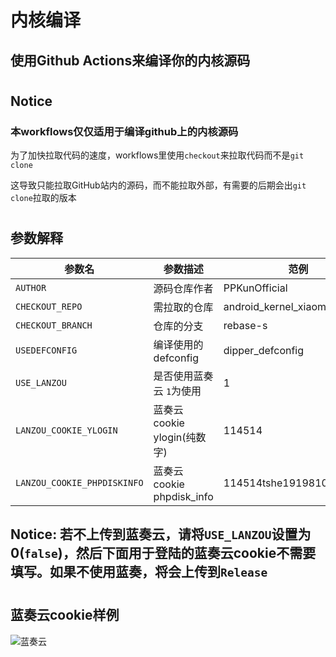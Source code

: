 # 内核编译
## 使用Github Actions来编译你的内核源码

#
## Notice
### 本workflows仅仅适用于编译github上的内核源码

为了加快拉取代码的速度，workflows里使用`checkout`来拉取代码而不是`git clone`

这导致只能拉取GitHub站内的源码，而不能拉取外部，有需要的后期会出`git clone`拉取的版本
#

## 参数解释

| 参数名 | 参数描述 | 范例 |
| ------------ | -------------------- | ------------ |
| `AUTHOR` | 源码仓库作者 | PPKunOfficial |
| `CHECKOUT_REPO` | 需拉取的仓库 | android_kernel_xiaomi_sdm845 |
| `CHECKOUT_BRANCH` | 仓库的分支 | rebase-s |
| `USEDEFCONFIG` | 编译使用的defconfig| dipper_defconfig |
| `USE_LANZOU` | 是否使用蓝奏云 `1`为使用 | 1 |
| `LANZOU_COOKIE_YLOGIN` | 蓝奏云cookie ylogin(纯数字) | 114514 |
| `LANZOU_COOKIE_PHPDISKINFO` | 蓝奏云cookie phpdisk_info | 114514tshe1919810c |

## Notice: 若不上传到蓝奏云，请将`USE_LANZOU`设置为0(`false`)，然后下面用于登陆的蓝奏云cookie不需要填写。如果不使用蓝奏，将会上传到`Release`

#

## 蓝奏云cookie样例

![蓝奏云](https://raw.githubusercontent.com/PPKunOfficial/Compile_Kernel/main/lanzou_example.png)